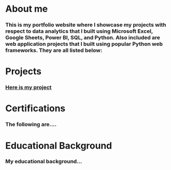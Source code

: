 # About me
### This is my portfolio website where I showcase my projects with respect to data analytics that I built using Microsoft Excel, Google Sheets, Power BI, SQL, and Python. Also included are web application projects that I built using popular Python web frameworks. They are all listed below:

# Projects 
### [Here is my project](https://github.com/addiscodr/addiscodr.github.io-coffee-shop-sales-analysis)

# Certifications
### The following are....

# Educational Background
### My educational background...
